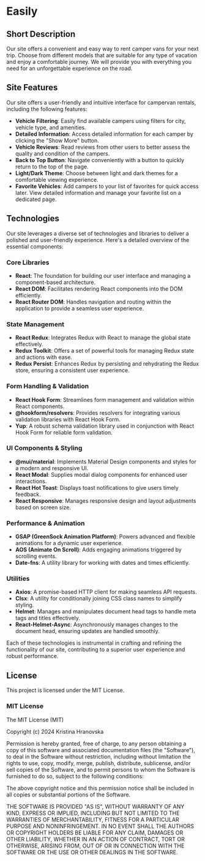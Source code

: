 # Easily

## Short Description

Our site offers a convenient and easy way to rent camper vans for your next trip. Choose from different models that are suitable for any type of vacation and enjoy a comfortable journey. We will provide you with everything you need for an unforgettable experience on the road.

## Site Features

Our site offers a user-friendly and intuitive interface for campervan rentals, including the following features:

- **Vehicle Filtering**: Easily find available campers using filters for city, vehicle type, and amenities.
- **Detailed Information**: Access detailed information for each camper by clicking the "Show More" button.
- **Vehicle Reviews**: Read reviews from other users to better assess the quality and condition of the campers.
- **Back to Top Button**: Navigate conveniently with a button to quickly return to the top of the page.
- **Light/Dark Theme**: Choose between light and dark themes for a comfortable viewing experience.
- **Favorite Vehicles**: Add campers to your list of favorites for quick access later. View detailed information and manage your favorite list on a dedicated page.

## Technologies

Our site leverages a diverse set of technologies and libraries to deliver a polished and user-friendly experience. Here's a detailed overview of the essential components:

### Core Libraries

- **React**: The foundation for building our user interface and managing a component-based architecture.
- **React DOM**: Facilitates rendering React components into the DOM efficiently.
- **React Router DOM**: Handles navigation and routing within the application to provide a seamless user experience.

### State Management

- **React Redux**: Integrates Redux with React to manage the global state effectively.
- **Redux Toolkit**: Offers a set of powerful tools for managing Redux state and actions with ease.
- **Redux Persist**: Enhances Redux by persisting and rehydrating the Redux store, ensuring a consistent user experience.

### Form Handling & Validation

- **React Hook Form**: Streamlines form management and validation within React components.
- **@hookform/resolvers**: Provides resolvers for integrating various validation libraries with React Hook Form.
- **Yup**: A robust schema validation library used in conjunction with React Hook Form for reliable form validation.

### UI Components & Styling

- **@mui/material**: Implements Material Design components and styles for a modern and responsive UI.
- **React Modal**: Supplies modal dialog components for enhanced user interactions.
- **React Hot Toast**: Displays toast notifications to give users timely feedback.
- **React Responsive**: Manages responsive design and layout adjustments based on screen size.

### Performance & Animation

- **GSAP (GreenSock Animation Platform)**: Powers advanced and flexible animations for a dynamic user experience.
- **AOS (Animate On Scroll)**: Adds engaging animations triggered by scrolling events.
- **Date-fns**: A utility library for working with dates and times efficiently.

### Utilities

- **Axios**: A promise-based HTTP client for making seamless API requests.
- **Clsx**: A utility for conditionally joining CSS class names to simplify styling.
- **Helmet**: Manages and manipulates document head tags to handle meta tags and titles effectively.
- **React-Helmet-Async**: Asynchronously manages changes to the document head, ensuring updates are handled smoothly.

Each of these technologies is instrumental in crafting and refining the functionality of our site, contributing to a superior user experience and robust performance.

## License

This project is licensed under the MIT License.

### MIT License

The MIT License (MIT)

Copyright (c) 2024 Kristina Hranovska

Permission is hereby granted, free of charge, to any person obtaining a copy
of this software and associated documentation files (the "Software"), to deal
in the Software without restriction, including without limitation the rights
to use, copy, modify, merge, publish, distribute, sublicense, and/or sell
copies of the Software, and to permit persons to whom the Software is
furnished to do so, subject to the following conditions:

The above copyright notice and this permission notice shall be included in all
copies or substantial portions of the Software.

THE SOFTWARE IS PROVIDED "AS IS", WITHOUT WARRANTY OF ANY KIND, EXPRESS OR
IMPLIED, INCLUDING BUT NOT LIMITED TO THE WARRANTIES OF MERCHANTABILITY,
FITNESS FOR A PARTICULAR PURPOSE AND NONINFRINGEMENT. IN NO EVENT SHALL THE
AUTHORS OR COPYRIGHT HOLDERS BE LIABLE FOR ANY CLAIM, DAMAGES OR OTHER
LIABILITY, WHETHER IN AN ACTION OF CONTRACT, TORT OR OTHERWISE, ARISING FROM,
OUT OF OR IN CONNECTION WITH THE SOFTWARE OR THE USE OR OTHER DEALINGS IN THE
SOFTWARE.
